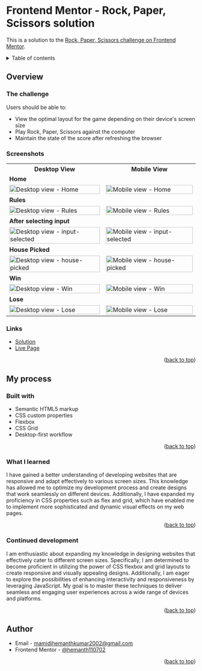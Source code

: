 <div id="top"></div>

# Frontend Mentor - Rock, Paper, Scissors solution

This is a solution to the [Rock, Paper, Scissors challenge on Frontend Mentor](https://www.frontendmentor.io/challenges/rock-paper-scissors-game-pTgwgvgH).

<details>
<summary>Table of contents</summary>

-   [Overview](#overview)
    -   [The challenge](#the-challenge)
    -   [Screenshots](#screenshots)
    -   [Links](#links)
-   [My process](#my-process)
    -   [Built with](#built-with)
    -   [What I learned](#what-i-learned)
    -   [Continued Development](#continued-development)
-   [Author](#author)

</details>

## Overview
### The challenge

Users should be able to:

- View the optimal layout for the game depending on their device's screen size
- Play Rock, Paper, Scissors against the computer
- Maintain the state of the score after refreshing the browser 

### Screenshots

<table>
    <tr>
        <th>Desktop View</th>
        <th>Mobile View</th>
    </tr>
    <tr>
      <td colspan="2" style="text-align: left;font-weight: bold;">Home</td>
    </tr>
    <tr>
        <td>
            <img src="https://github.com/hemanth110702/rock-paper-scissors-challenge/assets/89832451/d9904e7b-dcc3-40da-a7ce-765d2a122f4b" width="100%" title="Desktop view - Home"/>
        </td>
        <td>
            <img src="https://github.com/hemanth110702/rock-paper-scissors-challenge/assets/89832451/7358e426-6c77-4f97-930c-2a01a2c64252" width="100%" title="Mobile view - Home"/>
        </td>
    </tr>
    <tr>
      <td colspan="2" style="text-align: left;font-weight: bold;">Rules</td>
    </tr>
    <tr>
        <td>
            <img src="https://github.com/hemanth110702/rock-paper-scissors-challenge/assets/89832451/effe8ff5-90d9-49b9-8b35-ea7cc405a6d8" width="100%" title="Desktop view - Rules"/>
        </td>
        <td>
            <img src="https://github.com/hemanth110702/rock-paper-scissors-challenge/assets/89832451/9ced78e1-52da-43ba-8dca-1cc6dc95f76b" width="100%" title="Mobile view - Rules"/>
        </td>
    </tr>
    <tr>
      <td colspan="2" style="text-align: left;font-weight: bold;">After selecting input </td>
    </tr>
    <tr>
        <td>
            <img src="https://github.com/hemanth110702/rock-paper-scissors-challenge/assets/89832451/bf3cddc8-f2c8-49c0-9a35-c021187fd841" width="100%" title="Desktop view - input-selected"/>
        </td>
        <td>
            <img src="https://github.com/hemanth110702/rock-paper-scissors-challenge/assets/89832451/8c3348d1-de0a-469b-8044-feaeafaf5729" width="100%" title="Mobile view - input-selected"/>
        </td>
    </tr>
    <tr>
      <td colspan="2" style="text-align: left;font-weight: bold;">House Picked </td>
    </tr>
    <tr>
        <td>
            <img src="https://github.com/hemanth110702/rock-paper-scissors-challenge/assets/89832451/aa4b9e37-7f09-4ccf-83c1-b75b527ff76" width="100%" title="Desktop view - house-picked"/>
        </td>
        <td>
            <img src="https://github.com/hemanth110702/rock-paper-scissors-challenge/assets/89832451/3e6ba9c8-436f-4a91-93a2-24f17f5ec8af9" width="100%" title="Mobile view - house-picked"/>
        </td>
    </tr>
    <tr>
      <td colspan="2" style="text-align: left;font-weight: bold;">Win </td>
    </tr>
    <tr>
        <td>
            <img src="https://github.com/hemanth110702/rock-paper-scissors-challenge/assets/89832451/1d4ba94f-ae47-45a1-aefd-9bcc7a092d14" width="100%" title="Desktop view - Win"/>
        </td>
        <td>
            <img src="https://github.com/hemanth110702/rock-paper-scissors-challenge/assets/89832451/30966770-b3bc-4816-9079-2c7b172e98d9" width="100%" title="Mobile view - Win"/>
        </td>
    </tr>
    <tr>
      <td colspan="2" style="text-align: left;font-weight: bold;">Lose </td>
    </tr>
    <tr>
        <td>
            <img src="https://github.com/hemanth110702/rock-paper-scissors-challenge/assets/89832451/b540b79c-fa8f-4bee-91f4-1b40591856be" width="100%" title="Desktop view - Lose"/>
        </td>
        <td>
            <img src="https://github.com/hemanth110702/rock-paper-scissors-challenge/assets/89832451/cd91e483-8353-458a-bab8-5630277a6b45" width="100%" title="Mobile view - Lose"/>
        </td>
    </tr>
</table>

### Links

- [Solution](https://github.com/hemanth110702/rock-paper-scissors-challenge)
- [Live Page](https://hemanth110702.github.io/rock-paper-scissors-challenge/)

<p align="right">(<a href="#top">back to top</a>)</p>

## My process

### Built with

- Semantic HTML5 markup
- CSS custom properties
- Flexbox
- CSS Grid
- Desktop-first workflow

<p align="right">(<a href="#top">back to top</a>)</p>

### What I learned

I have gained a better understanding of developing websites that are responsive and adapt effectively to various screen sizes. This knowledge has allowed me to optimize my development process and create designs that work seamlessly on different devices. Additionally, I have expanded my proficiency in CSS properties such as flex and grid, which have enabled me to implement more sophisticated and dynamic visual effects on my web pages.

<p align="right">(<a href="#top">back to top</a>)</p>

### Continued development

I am enthusiastic about expanding my knowledge in designing websites that effectively cater to different screen sizes. Specifically, I am determined to become proficient in utilizing the power of CSS flexbox and grid layouts to create responsive and visually appealing designs. Additionally, I am eager to explore the possibilities of enhancing interactivity and responsiveness by leveraging JavaScript. My goal is to master these techniques to deliver seamless and engaging user experiences across a wide range of devices and platforms.

<p align="right">(<a href="#top">back to top</a>)</p>

## Author

- Email - [mamidihemanthkumar2002@gmail.com](mailto:mamidihemanthkumar2002@gmail.com)
- Frontend Mentor - [@hemanth110702](https://www.frontendmentor.io/profile/hemanth110702)

<p align="right">(<a href="#top">back to top</a>)</p>


